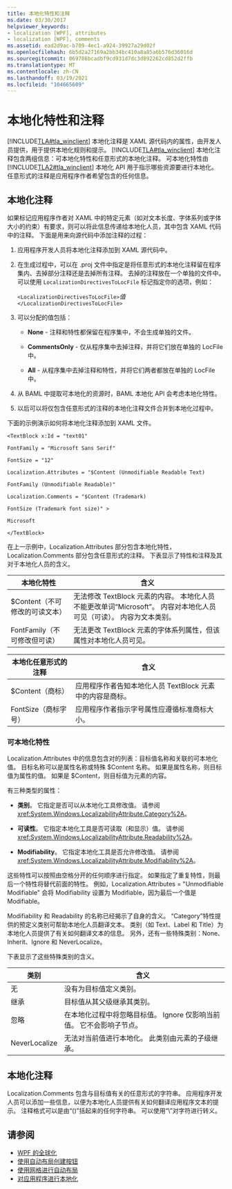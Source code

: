 ```yaml
---
title: 本地化特性和注释
ms.date: 03/30/2017
helpviewer_keywords:
- localization [WPF], attributes
- localization [WPF], comments
ms.assetid: ead2d9ac-b709-4ec1-a924-39927a29d02f
ms.openlocfilehash: 6b5d2a27169a2bb34bc410a8a85a6b576d36016d
ms.sourcegitcommit: 069786bcadbf9cd931d7dc3d892262cd852d2ffb
ms.translationtype: MT
ms.contentlocale: zh-CN
ms.lasthandoff: 03/19/2021
ms.locfileid: "104665609"
---
```

# <a name="localization-attributes-and-comments"></a>本地化特性和注释
[!INCLUDE[TLA#tla_winclient](../../../includes/tlasharptla-winclient-md.md)] 本地化注释是 XAML 源代码内的属性，由开发人员提供，用于提供本地化规则和提示。 [!INCLUDE[TLA#tla_winclient](../../../includes/tlasharptla-winclient-md.md)] 本地化注释包含两组信息：可本地化特性和任意形式的本地化注释。 可本地化特性由 [!INCLUDE[TLA2#tla_winclient](../../../includes/tla2sharptla-winclient-md.md)] 本地化 API 用于指示哪些资源要进行本地化。 任意形式的注释是应用程序作者希望包含的任何信息。  

<a name="Localizer_Comments_"></a>
## <a name="localization-comments"></a>本地化注释  
 如果标记应用程序作者对 XAML 中的特定元素（如对文本长度、字体系列或字体大小的约束）有要求，则可以将此信息传递给本地化人员，其中包含 XAML 代码中的注释。 下面是用来向源代码中添加注释的过程：  
  
1. 应用程序开发人员将本地化注释添加到 XAML 源代码中。  
  
2. 在生成过程中，可以在 .proj 文件中指定是将任意形式的本地化注释留在程序集内、去掉部分注释还是去掉所有注释。 去掉的注释放在一个单独的文件中。 可以使用 `LocalizationDirectivesToLocFile` 标记指定你的选项，例如：  
  
     `<LocalizationDirectivesToLocFile>`*值*`</LocalizationDirectivesToLocFile>`  
  
3. 可以分配的值包括：  
  
    - **None** - 注释和特性都保留在程序集中，不会生成单独的文件。  
  
    - **CommentsOnly** - 仅从程序集中去掉注释，并将它们放在单独的 LocFile 中。  
  
    - **All** - 从程序集中去掉注释和特性，并将它们两者都放在单独的 LocFile 中。  
  
4. 从 BAML 中提取可本地化的资源时，BAML 本地化 API 会考虑本地化特性。  
  
5. 以后可以将仅包含任意形式的注释的本地化注释文件合并到本地化过程中。  
  
 下面的示例演示如何将本地化注释添加到 XAML 文件。  
  
 `<TextBlock x:Id = "text01"`  
  
 `FontFamily = "Microsoft Sans Serif"`  
  
 `FontSize = "12"`  
  
 `Localization.Attributes = "$Content (Unmodifiable Readable Text)`  
  
 `FontFamily (Unmodifiable Readable)"`  
  
 `Localization.Comments = "$Content (Trademark)`  
  
 `FontSize (Trademark font size)" >`  
  
 `Microsoft`  
  
 `</TextBlock>`  
  
 在上一示例中，Localization.Attributes 部分包含本地化特性，Localization.Comments 部分包含任意形式的注释。 下表显示了特性和注释及其对于本地化人员的含义。  
  
|本地化特性|含义|  
|-----------------------------|-------------|  
|$Content（不可修改的可读文本）|无法修改 TextBlock 元素的内容。 本地化人员不能更改单词“Microsoft”。 内容对本地化人员可见（可读）。 内容为文本类别。|  
|FontFamily（不可修改但可读）|无法更改 TextBlock 元素的字体系列属性，但该属性对本地化人员可见。|  
  
|本地化任意形式的注释|含义|  
|--------------------------------------|-------------|  
|$Content（商标）|应用程序作者告知本地化人员 TextBlock 元素中的内容是商标。|  
|FontSize（商标字号）|应用程序作者指示字号属性应遵循标准商标大小。|  
  
### <a name="localizability-attributes"></a>可本地化特性  
 Localization.Attributes 中的信息包含对的列表：目标值名称和关联的可本地化值。 目标名称可以是属性名称或特殊 $Content 名称。 如果是属性名称，则目标值为属性的值。 如果是 $Content，则目标值为元素的内容。  
  
 有三种类型的属性：  
  
- **类别**。 它指定是否可以从本地化工具修改值。 请参阅 <xref:System.Windows.LocalizabilityAttribute.Category%2A>。  
  
- **可读性**。 它指定本地化工具是否可读取（和显示）值。 请参阅 <xref:System.Windows.LocalizabilityAttribute.Readability%2A>。  
  
- **Modifiability**。 它指定本地化工具是否允许修改值。 请参阅 <xref:System.Windows.LocalizabilityAttribute.Modifiability%2A>。  
  
 这些特性可以按照由空格分开的任何顺序进行指定。 如果指定了重复特性，则最后一个特性将替代前面的特性。 例如，Localization.Attributes = "Unmodifiable Modifiable" 会将 Modifiability 设置为 Modifiable，因为最后一个值是 Modifiable。  
  
 Modifiability 和 Readability 的名称已经揭示了自身的含义。 “Category”特性提供的预定义类别可帮助本地化人员翻译文本。 类别（如 Text、Label 和 Title）为本地化人员提供了有关如何翻译文本的信息。 另外，还有一些特殊类别：None、Inherit、Ignore 和 NeverLocalize。  
  
 下表显示了这些特殊类别的含义。  
  
|类别|含义|  
|--------------|-------------|  
|无|没有为目标值定义类别。|  
|继承|目标值从其父级继承其类别。|  
|忽略|在本地化过程中将忽略目标值。 Ignore 仅影响当前值。 它不会影响子节点。|  
|NeverLocalize|无法对当前值进行本地化。 此类别由元素的子级继承。|  
  
<a name="Localization_Comments"></a>
## <a name="localization-comments"></a>本地化注释  
 Localization.Comments 包含与目标值有关的任意形式的字符串。 应用程序开发人员可以添加一些信息，以便为本地化人员提供有关如何翻译应用程序文本的提示。 注释格式可以是由“()”括起来的任何字符串。 可以使用“\\”对字符进行转义。  
  
## <a name="see-also"></a>请参阅

- [WPF 的全球化](globalization-for-wpf.md)
- [使用自动布局创建按钮](how-to-use-automatic-layout-to-create-a-button.md)
- [使用网格进行自动布局](how-to-use-a-grid-for-automatic-layout.md)
- [对应用程序进行本地化](how-to-localize-an-application.md)
